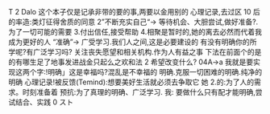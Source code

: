 T
2
Dalo
这个本子仅是记承非带的要的事,两要以金用别的
心理记录,去过区 10 后的率造:类灯征得舍质的同意
2”不断充实自己“→ 等待机会、大胆尝试,做好准备?.为了一切可能的需要 3.付出信任,接受帮助 4.相聚是暂时的,她的离去必然而代着我成为更好的人
“准确”→ 广受学习.我们人之间,这是必要建设的
有没有明确你的所学呢?有广泛学习吗?
关注丧失愿望和相关机构.作为人有益之事
下法在前面个的是的有哪生足了地事发进战金只起么之欢和法 2
希望改变什么?
04A→a
我就是要实现这两个字:!明确」这是幸福吗?混乱是不幸福的
明确.克服一切困难的明确.纯净的明确
心理记录!被反馈(Temind):想要美好生活就必须去争取它
她 2.的:为了人的需求。时刻准备着
预抗:为了真理的明确、广泛学习.
我:
要做什么只有配才能明确,尝试结合、实践
0 スト
